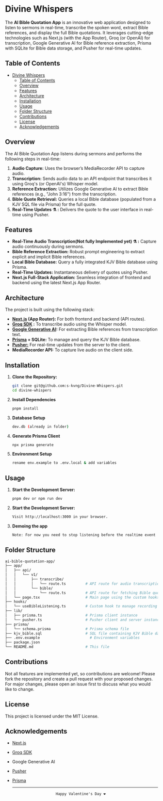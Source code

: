 # Divine Whispers

The **AI Bible Quotation App** is an innovative web application designed to listen to sermons in real-time, transcribe the spoken word, extract Bible references, and display the full Bible quotations. It leverages cutting-edge technologies such as Next.js (with the App Router), Groq (or OpenAI) for transcription, Google Generative AI for Bible reference extraction, Prisma with SQLite for Bible data storage, and Pusher for real-time updates.

## Table of Contents

- [Divine Whispers](#divine-whispers)
  - [Table of Contents](#table-of-contents)
  - [Overview](#overview)
  - [Features](#features)
  - [Architecture](#architecture)
  - [Installation](#installation)
  - [Usage](#usage)
  - [Folder Structure](#folder-structure)
  - [Contributions](#contributions)
  - [License](#license)
  - [Acknowledgements](#acknowledgements)

## Overview

The AI Bible Quotation App listens during sermons and performs the following steps in real-time:

1. **Audio Capture:** Uses the browser’s MediaRecorder API to capture audio.
2. **Transcription:** Sends audio data to an API endpoint that transcribes it using Groq's (or OpenAI's) Whisper model.
3. **Reference Extraction:** Utilizes Google Generative AI to extract Bible references (e.g., "John 3:16") from the transcription.
4. **Bible Quote Retrieval:** Queries a local Bible database (populated from a KJV SQL file via Prisma) for the full quote.
5. **Real-Time Updates ⚗️ :** Delivers the quote to the user interface in real-time using Pusher.

## Features

- **Real-Time Audio Transcription(Not fully Implemented yet) ⚗️ :** Capture audio continuously during sermons.
- **Bible Reference Extraction:** Robust prompt engineering to extract explicit and implicit Bible references.
- **Local Bible Database:** Query a fully integrated KJV Bible database using Prisma.
- **Real-Time Updates:** Instantaneous delivery of quotes using Pusher.
- **Next.js Full-Stack Application:** Seamless integration of frontend and backend using the latest Next.js App Router.

## Architecture

The project is built using the following stack:

- **[Next.js](http://nextjs.org/) (App Router):** For both frontend and backend (API routes).
- **[Groq SDK](https://groq.com/) :** To transcribe audio using the Whisper model.
- **[Google Generative AI](https://ai.google.dev):** For extracting Bible references from transcription text.
- **[Prisma](https://www.prisma.io/) + SQLite:** To manage and query the KJV Bible database.
- **[Pusher:](pusher.com)** For real-time updates from the server to the client.
- **MediaRecorder API:** To capture live audio on the client side.

## Installation

1. **Clone the Repository:**

   ```bash
   git clone git@github.com:s-kvng/Divine-Whispers.git
   cd divine-whispers
   ```

2. **Install Dependencies**
   ```bash
   pnpm install
   ```

3. **Database Setup**
    ```sh
    dev.db (already in folder)
    ```

4. **Generate Prisma Client**
   ```bash
   npx prisma generate
   ```

5. **Environment Setup**
   ```bash
   rename env.example to .env.local & add variables
   ``` 

## Usage
1. **Start the Development Server:**
   ```bash
   pnpm dev or npm run dev
   ```

2. **Start the Development Server:**
   ```bash
   Visit http://localhost:3000 in your browser.
   ```

3. **Demoing the app**
   ```bash
   Note: For now you need to stop listening before the realtime event is fired. Working hard to improve the experience ⚗️ 
   ```


## Folder Structure
```bash
ai-bible-quotation-app/
├── app/
│   ├── api/
│   │   └── v1/
│   │       ├── transcribe/
│   │       │   └── route.ts         # API route for audio transcription and Bible reference extraction
│   │       └── bible/
│   │           └── route.ts         # API route for fetching Bible quotes from the database
│   └── page.tsx                     # Main page using the custom hooks
├── hooks/
│   └── useBibleListening.ts         # Custom hook to manage recording and Pusher subscription
├── lib/
│   ├── prisma.ts                    # Prisma client instance
│   └── pusher.ts                    # Pusher client and server instances
├── prisma/
│   └── schema.prisma                # Prisma schema file
├── kjv_bible.sql                    # SQL file containing KJV Bible data
├── .env.example                       # Environment variables
├── package.json
└── README.md                        # This file
```

## Contributions
Not all features are implemented yet, so contributions are welcome! Please fork the repository and create a pull request with your proposed changes. For major changes, please open an issue first to discuss what you would like to change.

## License
This project is licensed under the MIT License.

## Acknowledgements
- [Next.js](https://nextjs.org/)
- [Groq SDK](https://groq.io/)
- Google Generative AI
- [Pusher](https://pusher.com/)
- [Prisma](https://www.prisma.io/)
  
  ------------------------

                          Happy Valentine's Day ❤️
